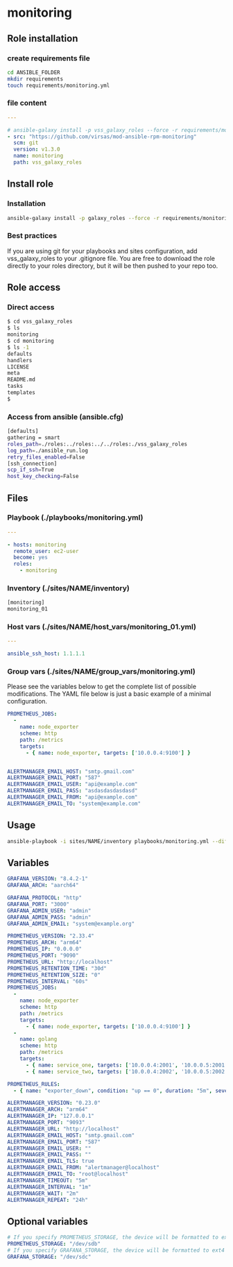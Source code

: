 # monitoring

## Role installation

### create requirements file

``` bash
cd ANSIBLE_FOLDER
mkdir requirements
touch requirements/monitoring.yml
```

### file content

``` yaml
---

# ansible-galaxy install -p vss_galaxy_roles --force -r requirements/monitoring.yml
- src: "https://github.com/virsas/mod-ansible-rpm-monitoring"
  scm: git
  version: v1.3.0
  name: monitoring
  path: vss_galaxy_roles
```

## Install role

### Installation

``` bash
ansible-galaxy install -p galaxy_roles --force -r requirements/monitoring.yml
```

### Best practices

If you are using git for your playbooks and sites configuration, add vss_galaxy_roles to your .gitignore file. You are free to download the role directly to your roles directory, but it will be then pushed to your repo too.

## Role access

### Direct access

``` bash
$ cd vss_galaxy_roles
$ ls
monitoring
$ cd monitoring
$ ls -1
defaults
handlers
LICENSE
meta
README.md
tasks
templates
$
```

### Access from ansible (ansible.cfg)

``` bash
[defaults]
gathering = smart
roles_path=./roles:../roles:../../roles:./vss_galaxy_roles
log_path=./ansible_run.log
retry_files_enabled=False
[ssh_connection]
scp_if_ssh=True
host_key_checking=False
```

## Files

### Playbook (./playbooks/monitoring.yml)

``` yaml
---

- hosts: monitoring
  remote_user: ec2-user
  become: yes
  roles:
    - monitoring
```

### Inventory (./sites/NAME/inventory)

``` txt
[monitoring]
monitoring_01
```

### Host vars (./sites/NAME/host_vars/monitoring_01.yml)

``` yaml
---

ansible_ssh_host: 1.1.1.1
```

### Group vars (./sites/NAME/group_vars/monitoring.yml)

Please see the variables below to get the complete list of possible modifications. The YAML file below is just a basic example of a minimal configuration.

``` yaml
PROMETHEUS_JOBS:
  -
    name: node_exporter
    scheme: http
    path: /metrics
    targets:
      - { name: node_exporter, targets: ['10.0.0.4:9100'] }


ALERTMANAGER_EMAIL_HOST: "smtp.gmail.com"
ALERTMANAGER_EMAIL_PORT: "587"
ALERTMANAGER_EMAIL_USER: "api@example.com"
ALERTMANAGER_EMAIL_PASS: "asdasdasdasdasd"
ALERTMANAGER_EMAIL_FROM: "api@example.com"
ALERTMANAGER_EMAIL_TO: "system@example.com"
```

## Usage

``` bash
ansible-playbook -i sites/NAME/inventory playbooks/monitoring.yml --diff
```

## Variables

``` yml
GRAFANA_VERSION: "8.4.2-1"
GRAFANA_ARCH: "aarch64"

GRAFANA_PROTOCOL: "http"
GRAFANA_PORT: "3000"
GRAFANA_ADMIN_USER: "admin"
GRAFANA_ADMIN_PASS: "admin"
GRAFANA_ADMIN_EMAIL: "system@example.org"

PROMETHEUS_VERSION: "2.33.4"
PROMETHEUS_ARCH: "arm64"
PROMETHEUS_IP: "0.0.0.0"
PROMETHEUS_PORT: "9090"
PROMETHEUS_URL: "http://localhost"
PROMETHEUS_RETENTION_TIME: "30d"
PROMETHEUS_RETENTION_SIZE: "0"
PROMETHEUS_INTERVAL: "60s"
PROMETHEUS_JOBS:
  -
    name: node_exporter
    scheme: http
    path: /metrics
    targets:
      - { name: node_exporter, targets: ['10.0.0.4:9100'] }
  -
    name: golang
    scheme: http
    path: /metrics
    targets:
      - { name: service_one, targets: ['10.0.0.4:2001', '10.0.0.5:2001'] }
      - { name: service_two, targets: ['10.0.0.4:2002', '10.0.0.5:2002'] }

PROMETHEUS_RULES:
  - { name: "exporter_down", condition: "up == 0", duration: "5m", severity: "major", summary: "Exporter down" }

ALERTMANAGER_VERSION: "0.23.0"
ALERTMANAGER_ARCH: "arm64"
ALERTMANAGER_IP: "127.0.0.1"
ALERTMANAGER_PORT: "9093"
ALERTMANAGER_URL: "http://localhost"
ALERTMANAGER_EMAIL_HOST: "smtp.gmail.com"
ALERTMANAGER_EMAIL_PORT: "587"
ALERTMANAGER_EMAIL_USER: ""
ALERTMANAGER_EMAIL_PASS: ""
ALERTMANAGER_EMAIL_TLS: true
ALERTMANAGER_EMAIL_FROM: "alertmanager@localhost"
ALERTMANAGER_EMAIL_TO: "root@localhost"
ALERTMANAGER_TIMEOUT: "5m"
ALERTMANAGER_INTERVAL: "1m"
ALERTMANAGER_WAIT: "2m"
ALERTMANAGER_REPEAT: "24h"
```

## Optional variables

``` yml
# If you specify PROMETHEUS_STORAGE, the device will be formatted to ext4 and mounted to /var/lib/prometheus for data scraping
PROMETHEUS_STORAGE: "/dev/sdb"
# If you specify GRAFANA_STORAGE, the device will be formatted to ext4 and mounted to /var/lib/grafana for sqlite database
GRAFANA_STORAGE: "/dev/sdc"
```
